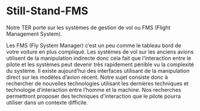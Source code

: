# Still-Stand-FMS

Notre TER porte sur les systèmes de gestion de vol ou FMS (Flight Management System).

Les FMS (Fly System Manager) c’est un peu comme le tableau bord de votre voiture en plus compliqué.
Les systèmes de vol sur les anciens avions  utilisent de la manipulation indirecte donc cela fait que l’interaction entre le pilote et les systèmes peut devenir très rapidement pénible vu la complexité du système.  Il existe aujourd’hui des interfaces utilisant de la manipulation direct sur les modèles d’avion récent. Notre sujet consiste donc à rechercher de nouvelles technologies utilisant les dernières techniques et technologie d’interaction entre l’homme et la machine. Nos recherches permettront proposer des techniques d'interaction que le pilote pourra utiliser dans un contexte difficile.
 
